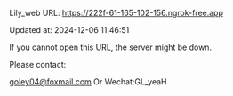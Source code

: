 Lily_web URL: https://222f-61-165-102-156.ngrok-free.app

Updated at: 2024-12-06 11:46:51

If you cannot open this URL, the server might be down.

Please contact: 

goley04@foxmail.com Or Wechat:GL_yeaH